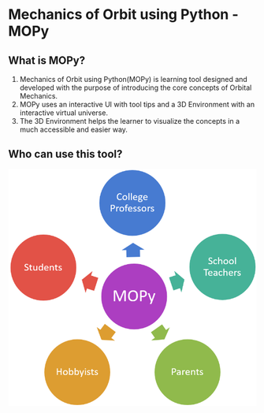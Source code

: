 # Mechanics of Orbit using Python - MOPy
## What is MOPy?
1. Mechanics of Orbit using Python(MOPy) is learning tool designed and developed with the purpose of introducing the core concepts of Orbital Mechanics. 
2. MOPy uses an interactive UI with tool tips and a 3D Environment with an interactive virtual universe. 
3. The 3D Environment helps the learner to visualize the concepts in a much accessible and easier way.

## Who can use this tool?
![User Base](https://github.com/Mechanics-of-Orbit/MOPy/blob/main/UI_Functions/Resources/user_base.png?raw=true)

